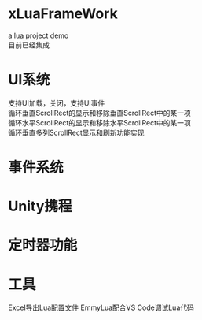 # xLuaFrameWork
a lua project demo   
目前已经集成  
# UI系统  
支持UI加载，关闭，支持UI事件  
循环垂直ScrollRect的显示和移除垂直ScrollRect中的某一项  
循环水平ScrollRect的显示和移除水平ScrollRect中的某一项   
循环垂直多列ScrollRect显示和刷新功能实现
# 事件系统  
# Unity携程  
# 定时器功能  


# 工具
Excel导出Lua配置文件
EmmyLua配合VS Code调试Lua代码
 
